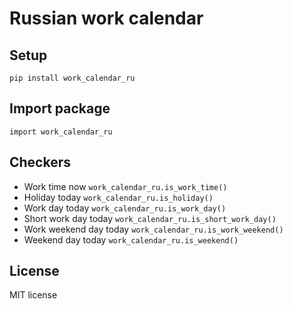 # Russian work calendar

## Setup
`pip install work_calendar_ru`

## Import package
`import work_calendar_ru`

## Checkers
* Work time now `work_calendar_ru.is_work_time()`
* Holiday today `work_calendar_ru.is_holiday()`
* Work day today `work_calendar_ru.is_work_day()`
* Short work day today `work_calendar_ru.is_short_work_day()`
* Work weekend day today `work_calendar_ru.is_work_weekend()`
* Weekend day today `work_calendar_ru.is_weekend()`

## License
MIT license